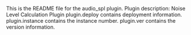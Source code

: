 This is the README file for the audio_spl plugin.
Plugin description: Noise Level Calculation Plugin
plugin.deploy contains deployment information.
plugin.instance contains the instance number.
plugin.ver contains the version information.
